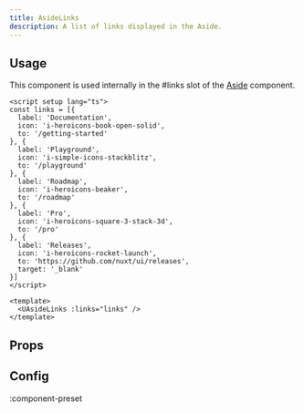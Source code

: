 ```yaml
---
title: AsideLinks
description: A list of links displayed in the Aside.
---
```


## Usage
This component is used internally in the #links slot of the [Aside](/ui/components/aside) component.

```vue{} [examples/aside-links.vue]
<script setup lang="ts">
const links = [{
  label: 'Documentation',
  icon: 'i-heroicons-book-open-solid',
  to: '/getting-started'
}, {
  label: 'Playground',
  icon: 'i-simple-icons-stackblitz',
  to: '/playground'
}, {
  label: 'Roadmap',
  icon: 'i-heroicons-beaker',
  to: '/roadmap'
}, {
  label: 'Pro',
  icon: 'i-heroicons-square-3-stack-3d',
  to: '/pro'
}, {
  label: 'Releases',
  icon: 'i-heroicons-rocket-launch',
  to: 'https://github.com/nuxt/ui/releases',
  target: '_blank'
}]
</script>

<template>
  <UAsideLinks :links="links" />
</template>
```

## Props
<!-- components-props -->

## Config
:component-preset